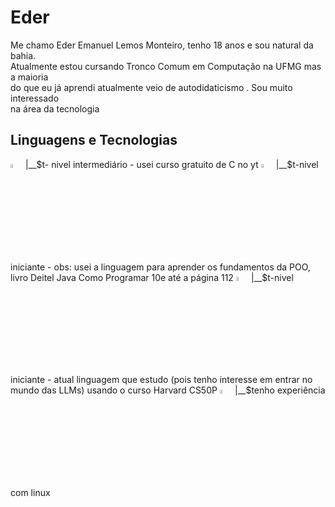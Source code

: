 # Eder 

Me chamo Eder Emanuel Lemos Monteiro, tenho 18 anos e sou natural da bahia.  
Atualmente estou cursando Tronco Comum em Computação na UFMG mas a maioria  
do que eu já aprendi atualmente veio de autodidaticismo . Sou muito interessado  
na área da tecnologia 

## Linguagens e Tecnologias

<img src="https://cdn.jsdelivr.net/gh/devicons/devicon@latest/icons/c/c-original.svg" width="4%"> 
|__$t- nivel intermediário - usei curso gratuito de C no yt
<img src="https://cdn.jsdelivr.net/gh/devicons/devicon@latest/icons/java/java-original.svg"width="4%" />
|__$t-nivel iniciante -  
obs: usei a linguagem para aprender os fundamentos da POO, livro Deitel Java Como Programar 10e até a página 112
<img src="https://cdn.jsdelivr.net/gh/devicons/devicon@latest/icons/python/python-original.svg"width="4%" />
|__$t-nivel iniciante - atual linguagem que estudo (pois tenho interesse em entrar no mundo das LLMs) usando o curso Harvard CS50P
<img src="https://cdn.jsdelivr.net/gh/devicons/devicon@latest/icons/archlinux/archlinux-original.svg"width="4%" />
|__$tenho experiência com linux
          
          
          

    
    
  

  
